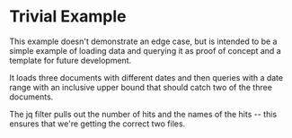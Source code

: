 # Trivial Example

This example doesn't demonstrate an edge case, but is intended to be a simple example of loading data and querying it as proof of concept and a template for future development.

It loads three documents with different dates and then queries with a date range with an inclusive upper bound that should catch two of the three documents.

The jq filter pulls out the number of hits and the names of the hits -- this ensures that we're getting the correct two files.